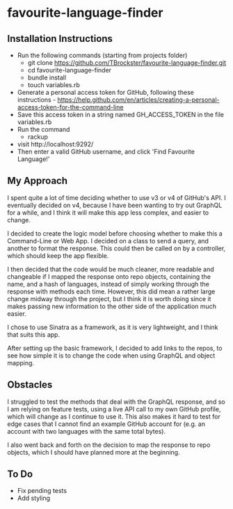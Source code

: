 # favourite-language-finder

## Installation Instructions

 - Run the following commands (starting from projects folder)
   - git clone https://github.com/TBrockster/favourite-language-finder.git
   - cd favourite-language-finder
   - bundle install
   - touch variables.rb
 - Generate a personal access token for GitHub, following these instructions  - https://help.github.com/en/articles/creating-a-personal-access-token-for-the-command-line
 - Save this access token in a string named GH_ACCESS_TOKEN in the file variables.rb
 - Run the command
   - rackup
 - visit http://localhost:9292/
 - Then enter a valid GitHub username, and click 'Find Favourite Language!'

## My Approach

I spent quite a lot of time deciding whether to use v3 or v4 of GitHub's API. I eventually decided on v4, because I have been wanting to try out GraphQL for a while, and I think it will make this app less complex, and easier to change. 

I decided to create the logic model before choosing whether to make this a Command-Line or Web App. I decided on a class to send a query, and another to format the response. This could then be called on by a controller, which should keep the app flexible.

I then decided that the code would be much cleaner, more readable and changeable if I mapped the response onto repo objects, containing the name, and a hash of languages, instead of simply working through the response with methods each time. However, this did mean a rather large change midway through the project, but I think it is worth doing since it makes passing new information to the other side of the application much easier.

I chose to use Sinatra as a framework, as it is very lightweight, and I think that suits this app.

After setting up the basic framework, I decided to add links to the repos, to see how simple it is to change the code when using GraphQL and object mapping.

## Obstacles

I struggled to test the methods that deal with the GraphQL response, and so I am relying on feature tests, using a live API call to my own GitHub profile, which will change as I continue to use it. This also makes it hard to test for edge cases that I cannot find an example GitHub account for (e.g. an account with two languages with the same total bytes).

I also went back and forth on the decision to map the response to repo objects, which I should have planned more at the beginning.

## To Do
 - Fix pending tests
 - Add styling
